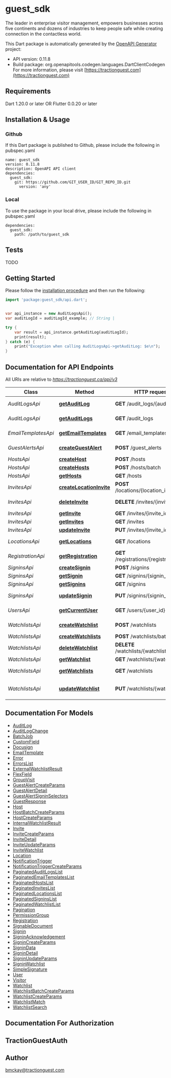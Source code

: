 # guest_sdk
The leader in enterprise visitor management, empowers businesses across five continents and dozens of industries to keep people safe while creating connection in the contactless world.

This Dart package is automatically generated by the [OpenAPI Generator](https://openapi-generator.tech) project:

- API version: 0.11.8
- Build package: org.openapitools.codegen.languages.DartClientCodegen
For more information, please visit [https://tractionguest.com](https://tractionguest.com)

## Requirements

Dart 1.20.0 or later OR Flutter 0.0.20 or later

## Installation & Usage

### Github
If this Dart package is published to Github, please include the following in pubspec.yaml
```
name: guest_sdk
version: 0.11.8
description: OpenAPI API client
dependencies:
  guest_sdk:
    git: https://github.com/GIT_USER_ID/GIT_REPO_ID.git
      version: 'any'
```

### Local
To use the package in your local drive, please include the following in pubspec.yaml
```
dependencies:
  guest_sdk:
    path: /path/to/guest_sdk
```

## Tests

TODO

## Getting Started

Please follow the [installation procedure](#installation--usage) and then run the following:

```dart
import 'package:guest_sdk/api.dart';


var api_instance = new AuditLogsApi();
var auditLogId = auditLogId_example; // String | 

try {
    var result = api_instance.getAuditLog(auditLogId);
    print(result);
} catch (e) {
    print("Exception when calling AuditLogsApi->getAuditLog: $e\n");
}

```

## Documentation for API Endpoints

All URIs are relative to *https://tractionguest.ca/api/v3*

Class | Method | HTTP request | Description
------------ | ------------- | ------------- | -------------
*AuditLogsApi* | [**getAuditLog**](docs//AuditLogsApi.md#getauditlog) | **GET** /audit_logs/{audit_log_id} | Get an AuditLog
*AuditLogsApi* | [**getAuditLogs**](docs//AuditLogsApi.md#getauditlogs) | **GET** /audit_logs | List All AuditLogs
*EmailTemplatesApi* | [**getEmailTemplates**](docs//EmailTemplatesApi.md#getemailtemplates) | **GET** /email_templates | List All EmailTemplates
*GuestAlertsApi* | [**createGuestAlert**](docs//GuestAlertsApi.md#createguestalert) | **POST** /guest_alerts | Create Guest Alert
*HostsApi* | [**createHost**](docs//HostsApi.md#createhost) | **POST** /hosts | Create a Host
*HostsApi* | [**createHosts**](docs//HostsApi.md#createhosts) | **POST** /hosts/batch | 
*HostsApi* | [**getHosts**](docs//HostsApi.md#gethosts) | **GET** /hosts | List All Hosts
*InvitesApi* | [**createLocationInvite**](docs//InvitesApi.md#createlocationinvite) | **POST** /locations/{location_id}/invites | Creates an Invite
*InvitesApi* | [**deleteInvite**](docs//InvitesApi.md#deleteinvite) | **DELETE** /invites/{invite_id} | Deletes an Invite
*InvitesApi* | [**getInvite**](docs//InvitesApi.md#getinvite) | **GET** /invites/{invite_id} | Get a Invite
*InvitesApi* | [**getInvites**](docs//InvitesApi.md#getinvites) | **GET** /invites | List All Invites
*InvitesApi* | [**updateInvite**](docs//InvitesApi.md#updateinvite) | **PUT** /invites/{invite_id} | Update a Invite
*LocationsApi* | [**getLocations**](docs//LocationsApi.md#getlocations) | **GET** /locations | List All Locations
*RegistrationApi* | [**getRegistration**](docs//RegistrationApi.md#getregistration) | **GET** /registrations/{registration_id} | Get a Registration
*SigninsApi* | [**createSignin**](docs//SigninsApi.md#createsignin) | **POST** /signins | 
*SigninsApi* | [**getSignin**](docs//SigninsApi.md#getsignin) | **GET** /signins/{signin_id} | Get a Signin
*SigninsApi* | [**getSignins**](docs//SigninsApi.md#getsignins) | **GET** /signins | List All Signins
*SigninsApi* | [**updateSignin**](docs//SigninsApi.md#updatesignin) | **PUT** /signins/{signin_id} | Update a Signin attribute
*UsersApi* | [**getCurrentUser**](docs//UsersApi.md#getcurrentuser) | **GET** /users/{user_id} | Get the current User
*WatchlistsApi* | [**createWatchlist**](docs//WatchlistsApi.md#createwatchlist) | **POST** /watchlists | Create watchlist
*WatchlistsApi* | [**createWatchlists**](docs//WatchlistsApi.md#createwatchlists) | **POST** /watchlists/batch | 
*WatchlistsApi* | [**deleteWatchlist**](docs//WatchlistsApi.md#deletewatchlist) | **DELETE** /watchlists/{watchlist_id} | Deletes a Watchlist
*WatchlistsApi* | [**getWatchlist**](docs//WatchlistsApi.md#getwatchlist) | **GET** /watchlists/{watchlist_id} | Get a Watchlist
*WatchlistsApi* | [**getWatchlists**](docs//WatchlistsApi.md#getwatchlists) | **GET** /watchlists | List All Watchlists
*WatchlistsApi* | [**updateWatchlist**](docs//WatchlistsApi.md#updatewatchlist) | **PUT** /watchlists/{watchlist_id} | Update a watchlist record


## Documentation For Models

 - [AuditLog](docs//AuditLog.md)
 - [AuditLogChange](docs//AuditLogChange.md)
 - [BatchJob](docs//BatchJob.md)
 - [CustomField](docs//CustomField.md)
 - [Docusign](docs//Docusign.md)
 - [EmailTemplate](docs//EmailTemplate.md)
 - [Error](docs//Error.md)
 - [ErrorsList](docs//ErrorsList.md)
 - [ExternalWatchlistResult](docs//ExternalWatchlistResult.md)
 - [FlexField](docs//FlexField.md)
 - [GroupVisit](docs//GroupVisit.md)
 - [GuestAlertCreateParams](docs//GuestAlertCreateParams.md)
 - [GuestAlertDetail](docs//GuestAlertDetail.md)
 - [GuestAlertSigninSelectors](docs//GuestAlertSigninSelectors.md)
 - [GuestResponse](docs//GuestResponse.md)
 - [Host](docs//Host.md)
 - [HostBatchCreateParams](docs//HostBatchCreateParams.md)
 - [HostCreateParams](docs//HostCreateParams.md)
 - [InternalWatchlistResult](docs//InternalWatchlistResult.md)
 - [Invite](docs//Invite.md)
 - [InviteCreateParams](docs//InviteCreateParams.md)
 - [InviteDetail](docs//InviteDetail.md)
 - [InviteUpdateParams](docs//InviteUpdateParams.md)
 - [InviteWatchlist](docs//InviteWatchlist.md)
 - [Location](docs//Location.md)
 - [NotificationTrigger](docs//NotificationTrigger.md)
 - [NotificationTriggerCreateParams](docs//NotificationTriggerCreateParams.md)
 - [PaginatedAuditLogsList](docs//PaginatedAuditLogsList.md)
 - [PaginatedEmailTemplatesList](docs//PaginatedEmailTemplatesList.md)
 - [PaginatedHostsList](docs//PaginatedHostsList.md)
 - [PaginatedInvitesList](docs//PaginatedInvitesList.md)
 - [PaginatedLocationsList](docs//PaginatedLocationsList.md)
 - [PaginatedSigninsList](docs//PaginatedSigninsList.md)
 - [PaginatedWatchlistList](docs//PaginatedWatchlistList.md)
 - [Pagination](docs//Pagination.md)
 - [PermissionGroup](docs//PermissionGroup.md)
 - [Registration](docs//Registration.md)
 - [SignableDocument](docs//SignableDocument.md)
 - [Signin](docs//Signin.md)
 - [SigninAcknowledgement](docs//SigninAcknowledgement.md)
 - [SigninCreateParams](docs//SigninCreateParams.md)
 - [SigninData](docs//SigninData.md)
 - [SigninDetail](docs//SigninDetail.md)
 - [SigninUpdateParams](docs//SigninUpdateParams.md)
 - [SigninWatchlist](docs//SigninWatchlist.md)
 - [SimpleSignature](docs//SimpleSignature.md)
 - [User](docs//User.md)
 - [Visitor](docs//Visitor.md)
 - [Watchlist](docs//Watchlist.md)
 - [WatchlistBatchCreateParams](docs//WatchlistBatchCreateParams.md)
 - [WatchlistCreateParams](docs//WatchlistCreateParams.md)
 - [WatchlistMatch](docs//WatchlistMatch.md)
 - [WatchlistSearch](docs//WatchlistSearch.md)


## Documentation For Authorization


## TractionGuestAuth



## Author

bmckay@tractionguest.com


